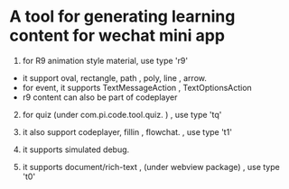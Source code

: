 # A tool for generating learning content for wechat mini app

1. for R9 animation style material, use type 'r9' 
- it support oval, rectangle, path , poly, line , arrow.
- for event, it supports TextMessageAction ,  TextOptionsAction 
- r9 content can also be part of codeplayer  

2. for quiz (under com.pi.code.tool.quiz. ) , use type 'tq'

3. it also support codeplayer,  fillin , flowchat. , use type 't1'

3. it supports simulated debug.

4. it supports document/rich-text ,  (under webview package) , use type 't0'

